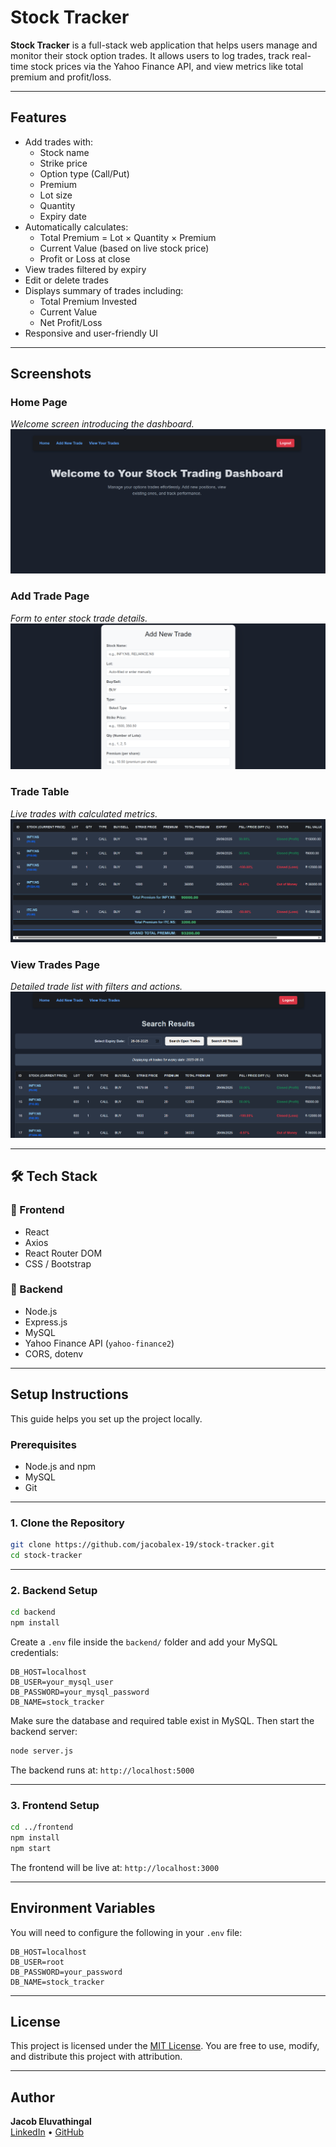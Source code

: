 #  Stock Tracker

**Stock Tracker** is a full-stack web application that helps users manage and monitor their stock option trades. It allows users to log trades, track real-time stock prices via the Yahoo Finance API, and view metrics like total premium and profit/loss.

---

##  Features

- Add trades with:
  - Stock name
  - Strike price
  - Option type (Call/Put)
  - Premium
  - Lot size
  - Quantity
  - Expiry date
- Automatically calculates:
  -  Total Premium = Lot × Quantity × Premium
  -  Current Value (based on live stock price)
  -  Profit or Loss at close
- View trades filtered by expiry
- Edit or delete trades
- Displays summary of trades including:
  - Total Premium Invested
  - Current Value
  - Net Profit/Loss
- Responsive and user-friendly UI

---

##  Screenshots

### Home Page  
*Welcome screen introducing the dashboard.*  
![Home Page](screenshots/home-page.png)

### Add Trade Page  
*Form to enter stock trade details.*  
![Add Trade](screenshots/add-trade.png)

### Trade Table  
*Live trades with calculated metrics.*  
![Trade Table](screenshots/trade-table.png)

### View Trades Page  
*Detailed trade list with filters and actions.*  
![View Trades](screenshots/view-trades.png)

---

## 🛠️ Tech Stack

### 🔹 Frontend
- React
- Axios
- React Router DOM
- CSS / Bootstrap

### 🔹 Backend
- Node.js
- Express.js
- MySQL
- Yahoo Finance API (`yahoo-finance2`)
- CORS, dotenv

---

##  Setup Instructions

This guide helps you set up the project locally.

###  Prerequisites

- Node.js and npm
- MySQL
- Git

---

###  1. Clone the Repository

```bash
git clone https://github.com/jacobalex-19/stock-tracker.git
cd stock-tracker
```

---

###  2. Backend Setup

```bash
cd backend
npm install
```

Create a `.env` file inside the `backend/` folder and add your MySQL credentials:

```env
DB_HOST=localhost
DB_USER=your_mysql_user
DB_PASSWORD=your_mysql_password
DB_NAME=stock_tracker
```

Make sure the database and required table exist in MySQL. Then start the backend server:

```bash
node server.js
```

The backend runs at: `http://localhost:5000`

---

###  3. Frontend Setup

```bash
cd ../frontend
npm install
npm start
```

The frontend will be live at: `http://localhost:3000`

---

##  Environment Variables

You will need to configure the following in your `.env` file:

```env
DB_HOST=localhost
DB_USER=root
DB_PASSWORD=your_password
DB_NAME=stock_tracker
```

---

##  License

This project is licensed under the [MIT License](https://opensource.org/licenses/MIT). You are free to use, modify, and distribute this project with attribution.

---

##  Author

**Jacob Eluvathingal**  
[LinkedIn](https://www.linkedin.com/in/jacob-eluvathingal-a062a6293/) • [GitHub](https://github.com/jacobalex-19)
